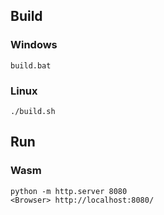 ## Build

### Windows 
```console
build.bat
```

### Linux
```console
./build.sh
```

## Run 

### Wasm 
```console
python -m http.server 8080
<Browser> http://localhost:8080/
```
